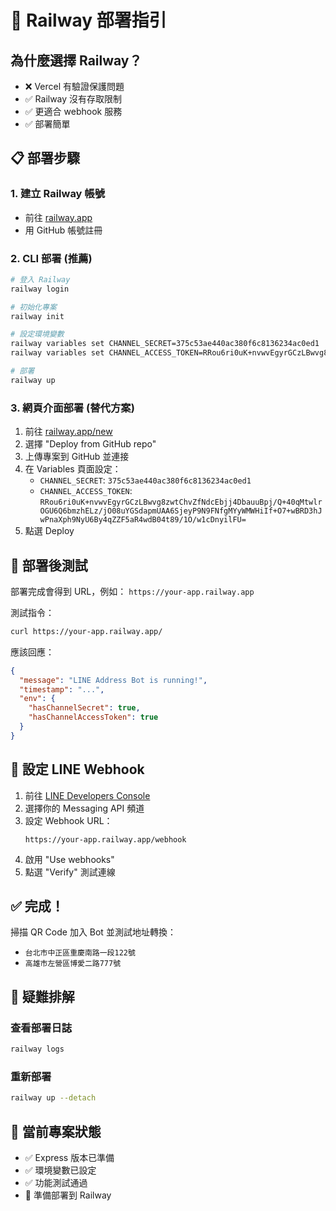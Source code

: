 # 🚀 Railway 部署指引

## 為什麼選擇 Railway？
- ❌ Vercel 有驗證保護問題
- ✅ Railway 沒有存取限制
- ✅ 更適合 webhook 服務
- ✅ 部署簡單

## 📋 部署步驟

### 1. 建立 Railway 帳號
- 前往 [railway.app](https://railway.app)
- 用 GitHub 帳號註冊

### 2. CLI 部署 (推薦)
```bash
# 登入 Railway
railway login

# 初始化專案
railway init

# 設定環境變數
railway variables set CHANNEL_SECRET=375c53ae440ac380f6c8136234ac0ed1
railway variables set CHANNEL_ACCESS_TOKEN=RRou6ri0uK+nvwvEgyrGCzLBwvg8zwtChvZfNdcEbjj4DbauuBpj/Q+40qMtwlrOGU6Q6bmzhELz/jO08uYGSdapmUAA6SjeyP9N9FNfgMYyWMWHiIf+O7+wBRD3hJwPnaXph9NyU6By4qZZF5aR4wdB04t89/1O/w1cDnyilFU=

# 部署
railway up
```

### 3. 網頁介面部署 (替代方案)
1. 前往 [railway.app/new](https://railway.app/new)
2. 選擇 "Deploy from GitHub repo"
3. 上傳專案到 GitHub 並連接
4. 在 Variables 頁面設定：
   - `CHANNEL_SECRET`: `375c53ae440ac380f6c8136234ac0ed1`
   - `CHANNEL_ACCESS_TOKEN`: `RRou6ri0uK+nvwvEgyrGCzLBwvg8zwtChvZfNdcEbjj4DbauuBpj/Q+40qMtwlrOGU6Q6bmzhELz/jO08uYGSdapmUAA6SjeyP9N9FNfgMYyWMWHiIf+O7+wBRD3hJwPnaXph9NyU6By4qZZF5aR4wdB04t89/1O/w1cDnyilFU=`
5. 點選 Deploy

## 🎯 部署後測試

部署完成會得到 URL，例如：
`https://your-app.railway.app`

測試指令：
```bash
curl https://your-app.railway.app/
```

應該回應：
```json
{
  "message": "LINE Address Bot is running!",
  "timestamp": "...",
  "env": {
    "hasChannelSecret": true,
    "hasChannelAccessToken": true
  }
}
```

## 📱 設定 LINE Webhook

1. 前往 [LINE Developers Console](https://developers.line.biz/)
2. 選擇你的 Messaging API 頻道
3. 設定 Webhook URL：
   ```
   https://your-app.railway.app/webhook
   ```
4. 啟用 "Use webhooks"
5. 點選 "Verify" 測試連線

## ✅ 完成！

掃描 QR Code 加入 Bot 並測試地址轉換：
- `台北市中正區重慶南路一段122號`
- `高雄市左營區博愛二路777號`

## 🔧 疑難排解

### 查看部署日誌
```bash
railway logs
```

### 重新部署
```bash
railway up --detach
```

## 📁 當前專案狀態
- ✅ Express 版本已準備
- ✅ 環境變數已設定
- ✅ 功能測試通過
- 🚀 準備部署到 Railway